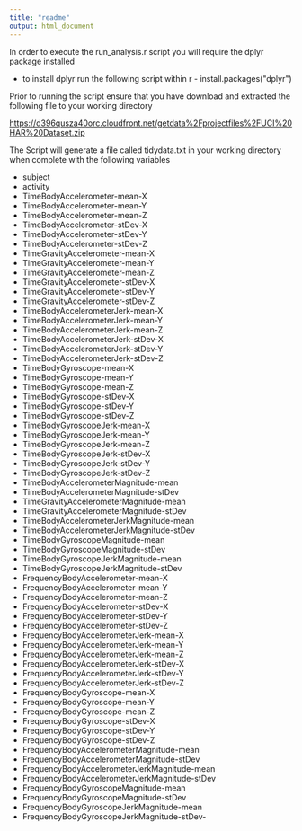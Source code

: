 ```yaml
---
title: "readme"
output: html_document
---
```

In order to execute the run_analysis.r script you will require the dplyr package installed

- to install dplyr run the following script within r
      - install.packages("dplyr")
      
Prior to running the script ensure that you have download and extracted the following file to your working directory

https://d396qusza40orc.cloudfront.net/getdata%2Fprojectfiles%2FUCI%20HAR%20Dataset.zip

The Script will generate a file called tidydata.txt in your working directory when complete
with the following variables

- subject
- activity
- TimeBodyAccelerometer-mean-X
- TimeBodyAccelerometer-mean-Y
- TimeBodyAccelerometer-mean-Z
- TimeBodyAccelerometer-stDev-X
- TimeBodyAccelerometer-stDev-Y
- TimeBodyAccelerometer-stDev-Z
- TimeGravityAccelerometer-mean-X
- TimeGravityAccelerometer-mean-Y
- TimeGravityAccelerometer-mean-Z
- TimeGravityAccelerometer-stDev-X
- TimeGravityAccelerometer-stDev-Y
- TimeGravityAccelerometer-stDev-Z
- TimeBodyAccelerometerJerk-mean-X
- TimeBodyAccelerometerJerk-mean-Y
- TimeBodyAccelerometerJerk-mean-Z
- TimeBodyAccelerometerJerk-stDev-X
- TimeBodyAccelerometerJerk-stDev-Y
- TimeBodyAccelerometerJerk-stDev-Z
- TimeBodyGyroscope-mean-X
- TimeBodyGyroscope-mean-Y
- TimeBodyGyroscope-mean-Z
- TimeBodyGyroscope-stDev-X
- TimeBodyGyroscope-stDev-Y
- TimeBodyGyroscope-stDev-Z
- TimeBodyGyroscopeJerk-mean-X
- TimeBodyGyroscopeJerk-mean-Y
- TimeBodyGyroscopeJerk-mean-Z
- TimeBodyGyroscopeJerk-stDev-X
- TimeBodyGyroscopeJerk-stDev-Y
- TimeBodyGyroscopeJerk-stDev-Z
- TimeBodyAccelerometerMagnitude-mean
- TimeBodyAccelerometerMagnitude-stDev
- TimeGravityAccelerometerMagnitude-mean
- TimeGravityAccelerometerMagnitude-stDev
- TimeBodyAccelerometerJerkMagnitude-mean
- TimeBodyAccelerometerJerkMagnitude-stDev
- TimeBodyGyroscopeMagnitude-mean
- TimeBodyGyroscopeMagnitude-stDev
- TimeBodyGyroscopeJerkMagnitude-mean
- TimeBodyGyroscopeJerkMagnitude-stDev
- FrequencyBodyAccelerometer-mean-X
- FrequencyBodyAccelerometer-mean-Y
- FrequencyBodyAccelerometer-mean-Z
- FrequencyBodyAccelerometer-stDev-X
- FrequencyBodyAccelerometer-stDev-Y
- FrequencyBodyAccelerometer-stDev-Z
- FrequencyBodyAccelerometerJerk-mean-X
- FrequencyBodyAccelerometerJerk-mean-Y
- FrequencyBodyAccelerometerJerk-mean-Z
- FrequencyBodyAccelerometerJerk-stDev-X
- FrequencyBodyAccelerometerJerk-stDev-Y
- FrequencyBodyAccelerometerJerk-stDev-Z
- FrequencyBodyGyroscope-mean-X
- FrequencyBodyGyroscope-mean-Y
- FrequencyBodyGyroscope-mean-Z
- FrequencyBodyGyroscope-stDev-X
- FrequencyBodyGyroscope-stDev-Y
- FrequencyBodyGyroscope-stDev-Z
- FrequencyBodyAccelerometerMagnitude-mean
- FrequencyBodyAccelerometerMagnitude-stDev
- FrequencyBodyAccelerometerJerkMagnitude-mean
- FrequencyBodyAccelerometerJerkMagnitude-stDev
- FrequencyBodyGyroscopeMagnitude-mean
- FrequencyBodyGyroscopeMagnitude-stDev
- FrequencyBodyGyroscopeJerkMagnitude-mean
- FrequencyBodyGyroscopeJerkMagnitude-stDev- 
